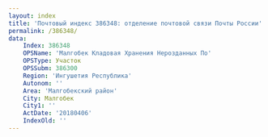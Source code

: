 ```yaml
---
layout: index
title: 'Почтовый индекс 386348: отделение почтовой связи Почты России'
permalink: /386348/
data:
    Index: 386348
    OPSName: 'Малгобек Кладовая Хранения Нерозданных По'
    OPSType: Участок
    OPSSubm: 386300
    Region: 'Ингушетия Республика'
    Autonom: ''
    Area: 'Малгобекский район'
    City: Малгобек
    City1: ''
    ActDate: '20180406'
    IndexOld: ''
---
```

